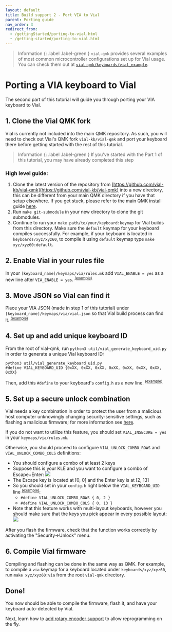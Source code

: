 ```yaml
---
layout: default
title: Build support 2 - Port VIA to Vial
parent: Porting guide
nav_order: 3
redirect_from:
  - /gettingStarted/porting-to-vial.html
  - /getting-started/porting-to-vial.html
---
```


> Information
> {: .label .label-green }
> `vial-qmk` provides several examples of most common microcontroller configurations set up for Vial usage. You can check them out at [`vial-qmk/keyboards/vial_example`](https://github.com/vial-kb/vial-qmk/tree/vial/keyboards/vial_example).

# Porting a VIA keyboard to Vial

The second part of this tutorial will guide you through porting your VIA keyboard to Vial.


## 1. Clone the Vial QMK fork

Vial is currently not included into the main QMK repository. As such, you will need to check out Vial's QMK fork `vial-kb/vial-qmk` and port your keyboard there before getting started with the rest of this tutorial.

> Information
> {: .label .label-green }
> If you've started with the Part 1 of this tutorial, you may have already completed this step


### High level guide:
1. Clone the latest version of the repository from [https://github.com/vial-kb/vial-qmk](https://github.com/vial-kb/vial-qmk) into a new directory, this can be different from your main QMK directory if you have that setup elsewhere. If you get stuck, please refer to the main QMK install guide [here](https://docs.qmk.fm/#/newbs_getting_started).
2. Run `make git-submodule` in your new directory to clone the git submodules.
3. Continue to run your `make path/to/your/keyboard:keymap` for Vial builds from this directory. Make sure the `default` keymap for your keyboard compiles successfully. For example, if your keyboard is located in `keyboards/xyz/xyz60`, to compile it using `default` keymap type `make xyz/xyz60:default`.


## 2. Enable Vial in your rules file

In your `[keyboard_name]/keymaps/via/rules.mk` add `VIAL_ENABLE = yes` as a new line after `VIA_ENABLE = yes`. <sup>[(example)](https://github.com/vial-kb/vial-qmk/blob/cfd6dd6176142a547a85ccd8bcfcd8031985ef11/keyboards/vial_example/vial_atmega32u4/keymaps/via/rules.mk#L2)</sup>

## 3. Move JSON so Vial can find it

Place your VIA JSON (made in step 1 of this tutorial) under `[keyboard_name]/keymaps/via/vial.json` so that Vial build process can find it. <sup>[(example)](https://github.com/vial-kb/vial-qmk/blob/cfd6dd6176142a547a85ccd8bcfcd8031985ef11/keyboards/vial_example/vial_atmega32u4/keymaps/via/vial.json)</sup>

## 4. Set up and add unique keyboard ID

From the root of vial-qmk, run `python3 util/vial_generate_keyboard_uid.py` in order to generate a unique Vial keyboard ID:

```
python3 util/vial_generate_keyboard_uid.py
#define VIAL_KEYBOARD_UID {0xXX, 0xXX, 0xXX, 0xXX, 0xXX, 0xXX, 0xXX, 0xXX}
```

Then, add this `#define` to your keyboard's `config.h` as a new line. <sup>[(example)](https://github.com/vial-kb/vial-qmk/blob/cfd6dd6176142a547a85ccd8bcfcd8031985ef11/keyboards/vial_example/vial_atmega32u4/config.h#L113)</sup>

## 5. Set up a secure unlock combination

Vial needs a key combination in order to protect the user from a malicious host computer unknowingly changing security-sensitive settings, such as flashing a malicious firmware; for more information see [here](../security.md).

If you do not want to utilize this feature, you should set `VIAL_INSECURE = yes` in your `keymaps/via/rules.mk`.

Otherwise, you should proceed to configure `VIAL_UNLOCK_COMBO_ROWS` and `VIAL_UNLOCK_COMBO_COLS` definitions:

* You should configure a combo of at least 2 keys
* Suppose this is your KLE and you want to configure a combo of Escape+Enter:
![](../img/security-kle.png)
* The Escape key is located at [0, 0] and the Enter key is at [2, 13]
* So you should set in your `config.h` right below the `VIAL_KEYBOARD_UID` line <sup>[(example)](https://github.com/vial-kb/vial-qmk/blob/cfd6dd6176142a547a85ccd8bcfcd8031985ef11/keyboards/vial_example/vial_atmega32u4/config.h#L116-L117)</sup>:
  * `#define VIAL_UNLOCK_COMBO_ROWS { 0, 2 }`
  * `#define VIAL_UNLOCK_COMBO_COLS { 0, 13 }`
* Note that this feature works with multi-layout keyboards, however you should make sure that the keys you pick appear in every possible layout:
![](../img/security-user-prompt.png)

After you flash the firmware, check that the function works correctly by activating the "Security->Unlock" menu.

## 6. Compile Vial firmware

Compiling and flashing can be done in the same way as QMK. For example, to compile a `via` keymap for a keyboard located under `keyboards/xyz/xyz60`, run `make xyz/xyz60:via` from the root `vial-qmk` directory.

## Done!

You now should be able to compile the firmware, flash it, and have your keyboard auto-detected by Vial.

Next, learn how to [add rotary encoder support](/encoders.md) to allow reprogramming on the fly.
